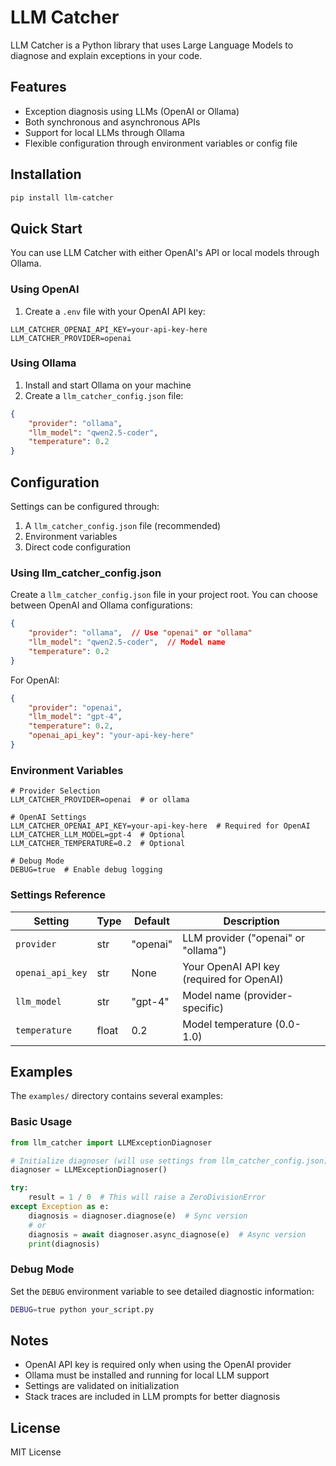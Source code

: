# LLM Catcher

LLM Catcher is a Python library that uses Large Language Models to diagnose and explain exceptions in your code.

## Features

- Exception diagnosis using LLMs (OpenAI or Ollama)
- Both synchronous and asynchronous APIs
- Support for local LLMs through Ollama
- Flexible configuration through environment variables or config file

## Installation

```bash
pip install llm-catcher
```

## Quick Start

You can use LLM Catcher with either OpenAI's API or local models through Ollama.

### Using OpenAI

1. Create a `.env` file with your OpenAI API key:
```env
LLM_CATCHER_OPENAI_API_KEY=your-api-key-here
LLM_CATCHER_PROVIDER=openai
```

### Using Ollama

1. Install and start Ollama on your machine
2. Create a `llm_catcher_config.json` file:
```json
{
    "provider": "ollama",
    "llm_model": "qwen2.5-coder",
    "temperature": 0.2
}
```

## Configuration

Settings can be configured through:
1. A `llm_catcher_config.json` file (recommended)
2. Environment variables
3. Direct code configuration

### Using llm_catcher_config.json

Create a `llm_catcher_config.json` file in your project root. You can choose between OpenAI and Ollama configurations:

```json
{
    "provider": "ollama",  // Use "openai" or "ollama"
    "llm_model": "qwen2.5-coder",  // Model name
    "temperature": 0.2
}
```

For OpenAI:
```json
{
    "provider": "openai",
    "llm_model": "gpt-4",
    "temperature": 0.2,
    "openai_api_key": "your-api-key-here"
}
```

### Environment Variables

```env
# Provider Selection
LLM_CATCHER_PROVIDER=openai  # or ollama

# OpenAI Settings
LLM_CATCHER_OPENAI_API_KEY=your-api-key-here  # Required for OpenAI
LLM_CATCHER_LLM_MODEL=gpt-4  # Optional
LLM_CATCHER_TEMPERATURE=0.2  # Optional

# Debug Mode
DEBUG=true  # Enable debug logging
```

### Settings Reference

| Setting | Type | Default | Description |
|---------|------|---------|-------------|
| `provider` | str | "openai" | LLM provider ("openai" or "ollama") |
| `openai_api_key` | str | None | Your OpenAI API key (required for OpenAI) |
| `llm_model` | str | "gpt-4" | Model name (provider-specific) |
| `temperature` | float | 0.2 | Model temperature (0.0-1.0) |

## Examples

The `examples/` directory contains several examples:

### Basic Usage
```python
from llm_catcher import LLMExceptionDiagnoser

# Initialize diagnoser (will use settings from llm_catcher_config.json)
diagnoser = LLMExceptionDiagnoser()

try:
    result = 1 / 0  # This will raise a ZeroDivisionError
except Exception as e:
    diagnosis = diagnoser.diagnose(e)  # Sync version
    # or
    diagnosis = await diagnoser.async_diagnose(e)  # Async version
    print(diagnosis)
```

### Debug Mode

Set the `DEBUG` environment variable to see detailed diagnostic information:
```bash
DEBUG=true python your_script.py
```

## Notes

- OpenAI API key is required only when using the OpenAI provider
- Ollama must be installed and running for local LLM support
- Settings are validated on initialization
- Stack traces are included in LLM prompts for better diagnosis

## License

MIT License

